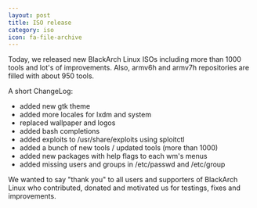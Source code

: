 ```yaml
---
layout: post
title: ISO release
category: iso
icon: fa-file-archive
---
```


Today, we released new BlackArch Linux ISOs including more than 1000 tools and lot's of improvements. Also, armv6h and armv7h repositories are filled with about 950 tools.



A short ChangeLog:

* added new gtk theme
* added more locales for lxdm and system
* replaced wallpaper and logos
* added bash completions
* added exploits to /usr/share/exploits using sploitctl
* added a bunch of new tools / updated tools (more than 1000)
* added new packages with help flags to each wm's menus
* added missing users and groups in /etc/passwd and /etc/group



We wanted to say "thank you" to all users and supporters of BlackArch Linux who contributed, donated and motivated us for testings, fixes and improvements.